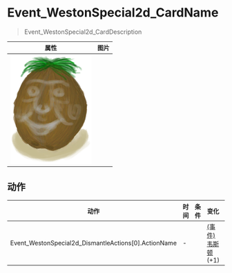 # Event_WestonSpecial2d_CardName  
> Event_WestonSpecial2d_CardDescription  
  
  属性  |   图片   
 ----  |  ----:   
   |  ![](Sprite/Weston.png)   
  
## 动作  
动作  |  时间  |  条件  |  变化  |  状态  
----  |  ----  |  ----  |  ----  |  ----  
Event_WestonSpecial2d_DismantleActions[0].ActionName<br>  |  -  |    |  [(事件)韦斯顿](Event_WestonSpecial1e.md)(+1)<br>  |    
